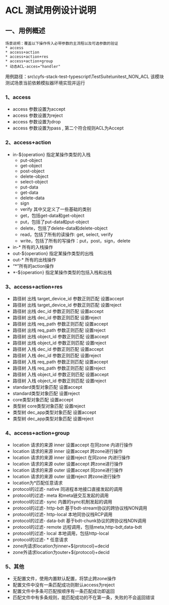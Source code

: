ACL 测试用例设计说明
=======
一、用例概述
--------
    场景说明：覆盖以下操作传入必带参数的主流程以及可选参数的验证
    * access
    * access+action
    * access+action+res
    * access+action+group
    * 动态ACL-acces="handler"


用例路径：src\cyfs-stack-test-typescript\TestSuite\unitest_NON_ACL
该模块测试场景当前依赖模拟器环境实现并运行


### 1、access
* access 参数设置为accept
* access 参数设置为reject
* access 参数设置为drop
* access 参数设置为pass , 第二个符合规则ACL为Accept
### 2、access+action
* in-${operation} 指定某操作类型的入栈
	* put-object
	* get-object
	* post-object
	* delete-object
	* select-object
	* put-data
	* get-data
	* delete-data
	* sign
	* verify 其中又定义了一些基础的类别
	* get，包括get-data和get-object
	* put，包括了put-data和put-object
	* delete，包括了delete-data和delete-object
	* read，包括了所有的读操作: get, select, verify
	* write，包括了所有的写操作：put，post，sign，delete
* in-* 所有的入栈操作
* out-${operation}  指定某操作类型的出栈
* out-* 所有的出栈操作
* “*”所有的action操作
* *-${operation}    指定某操作类型的包括入栈和出栈

### 3、access+action+res
* 路径树 出栈 target_device_id 参数正则匹配 设置accept
* 路径树 出栈 target_device_id 参数正则匹配 设置reject
* 路径树 出栈 dec_id 参数正则匹配 设置accept
* 路径树 出栈 dec_id 参数正则匹配 设置reject
* 路径树 出栈 req_path 参数正则匹配 设置accept
* 路径树 出栈 req_path 参数正则匹配 设置reject
* 路径树 出栈 object_id 参数正则匹配 设置accept
* 路径树 出栈 object_id 参数正则匹配 设置reject
* 路径树 入栈 dec_id 参数正则匹配 设置accept
* 路径树 入栈 dec_id 参数正则匹配 设置reject
* 路径树 入栈 req_path 参数正则匹配 设置accept
* 路径树 入栈 req_path 参数正则匹配 设置reject
* 路径树 入栈 object_id 参数正则匹配 设置accept
* 路径树 入栈 object_id 参数正则匹配 设置reject
* standard类型对象匹配 设置accept
* standard类型对象匹配 设置reject
* core类型对象匹配 设置accept
* 类型树 core类型对象匹配 设置reject
* 类型树 dec_app类型对象匹配 设置accept
* 类型树 dec_app类型对象匹配 设置reject

### 4、access+action+group
* location 请求的来源 inner 设置accept 在同zone 内进行操作
* location 请求的来源 inner 设置accept 跨zone进行操作
* location 请求的来源 inner 设置reject 在同zone 内进行操作
* location 请求的来源 outer  设置accept 跨zone进行操作
* location 请求的来源 outer  设置accept 同zone进行操作
* location 请求的来源 outer  设置reject 跨zone进行操作
* location为*匹配任意请求
* protocol的过滤- native 同进程本地接口直接发起的调用
* protocol的过滤- meta 和meta链交互发起的调用   
* protocol的过滤- sync 内置的sync机制发起的调用
* protocol的过滤- http-bdt 基于bdt-stream协议的跨协议栈NON调用
* protocol的过滤- http-local 本地同协议栈RCP调用
* protocol的过滤- data-bdt 基于bdt-chunk协议的跨协议栈NDN调用
* protocol的过滤- remote 远程调用，包括meta,http-bdt,data-bdt
* protocol的过滤- local 本地调用，包括http-local
* protocol的过滤- *  任意请求
* zone内请求location为inner+${protocol}+decid
* zone外请求location为outer+${protocol}+decid


### 5、其他
* 无配置文件，使用内置默认配置，将禁止跨zone操作
* 配置文件中没有一条匹配成功则默认access为reject
* 配置文件中多条可匹配按顺序有一条匹配成功即返回
* 匹配文件中有多条规则，能匹配成功的不在第一条，失败的不会返回错误












